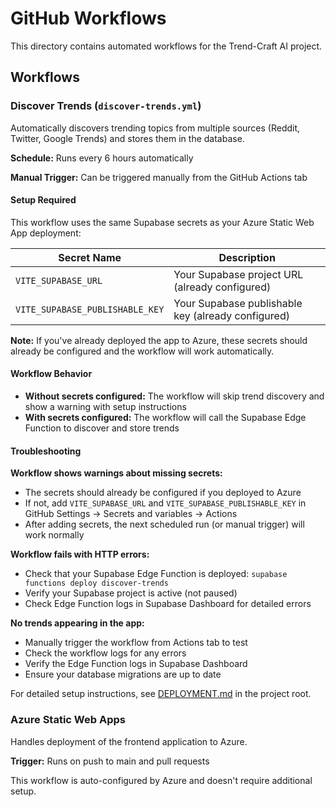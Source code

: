 # GitHub Workflows

This directory contains automated workflows for the Trend-Craft AI project.

## Workflows

### Discover Trends (`discover-trends.yml`)

Automatically discovers trending topics from multiple sources (Reddit, Twitter, Google Trends) and stores them in the database.

**Schedule:** Runs every 6 hours automatically

**Manual Trigger:** Can be triggered manually from the GitHub Actions tab

#### Setup Required

This workflow uses the same Supabase secrets as your Azure Static Web App deployment:

| Secret Name | Description |
|-------------|-------------|
| `VITE_SUPABASE_URL` | Your Supabase project URL (already configured) |
| `VITE_SUPABASE_PUBLISHABLE_KEY` | Your Supabase publishable key (already configured) |

**Note:** If you've already deployed the app to Azure, these secrets should already be configured and the workflow will work automatically.

#### Workflow Behavior

- **Without secrets configured:** The workflow will skip trend discovery and show a warning with setup instructions
- **With secrets configured:** The workflow will call the Supabase Edge Function to discover and store trends

#### Troubleshooting

**Workflow shows warnings about missing secrets:**
- The secrets should already be configured if you deployed to Azure
- If not, add `VITE_SUPABASE_URL` and `VITE_SUPABASE_PUBLISHABLE_KEY` in GitHub Settings → Secrets and variables → Actions
- After adding secrets, the next scheduled run (or manual trigger) will work normally

**Workflow fails with HTTP errors:**
- Check that your Supabase Edge Function is deployed: `supabase functions deploy discover-trends`
- Verify your Supabase project is active (not paused)
- Check Edge Function logs in Supabase Dashboard for detailed errors

**No trends appearing in the app:**
- Manually trigger the workflow from Actions tab to test
- Check the workflow logs for any errors
- Verify the Edge Function logs in Supabase Dashboard
- Ensure your database migrations are up to date

For detailed setup instructions, see [DEPLOYMENT.md](../../DEPLOYMENT.md) in the project root.

### Azure Static Web Apps

Handles deployment of the frontend application to Azure.

**Trigger:** Runs on push to main and pull requests

This workflow is auto-configured by Azure and doesn't require additional setup.
